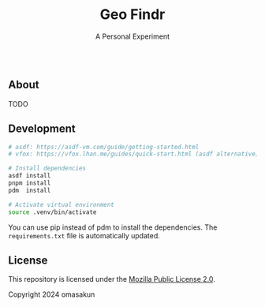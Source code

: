 <!-- TODO: Translation -->
<div align="center">
  <h1>Geo Findr</h1>
  <p>A Personal Experiment
  </p>
</div>
<br>
<br>

## About

TODO

## Development

```bash
# asdf: https://asdf-vm.com/guide/getting-started.html
# vfox: https://vfox.lhan.me/guides/quick-start.html (asdf alternative)

# Install dependencies
asdf install
pnpm install
pdm  install

# Activate virtual environment
source .venv/bin/activate
```

You can use pip instead of pdm to install the dependencies. The `requirements.txt` file is automatically updated.

## License

This repository is licensed under the [Mozilla Public License 2.0](LICENSE).

Copyright 2024 omasakun
